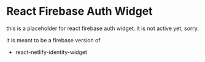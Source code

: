 # React Firebase Auth Widget

this is a placeholder for react firebase auth widget. it is not active yet, sorry.

it is meant to be a firebase version of

- react-netlify-identity-widget
